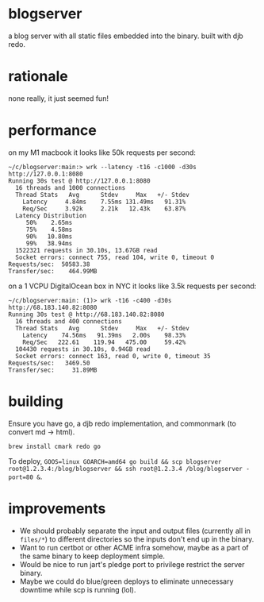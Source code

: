 # blogserver

a blog server with all static files embedded into the binary.
built with djb redo.

# rationale

none really, it just seemed fun!

# performance

on my M1 macbook it looks like 50k requests per second:

```
~/c/blogserver:main:> wrk --latency -t16 -c1000 -d30s http://127.0.0.1:8080
Running 30s test @ http://127.0.0.1:8080
  16 threads and 1000 connections
  Thread Stats   Avg      Stdev     Max   +/- Stdev
    Latency     4.84ms    7.55ms 131.49ms   91.31%
    Req/Sec     3.92k     2.21k   12.43k    63.87%
  Latency Distribution
     50%    2.65ms
     75%    4.58ms
     90%   10.80ms
     99%   38.94ms
  1522321 requests in 30.10s, 13.67GB read
  Socket errors: connect 755, read 104, write 0, timeout 0
Requests/sec:  50583.38
Transfer/sec:    464.99MB
```

on a 1 VCPU DigitalOcean box in NYC it looks like 3.5k requests per second:

```
~/c/blogserver:main: (1)> wrk -t16 -c400 -d30s http://68.183.140.82:8080
Running 30s test @ http://68.183.140.82:8080
  16 threads and 400 connections
  Thread Stats   Avg      Stdev     Max   +/- Stdev
    Latency    74.56ms   91.39ms   2.00s    98.33%
    Req/Sec   222.61    119.94   475.00     59.42%
  104430 requests in 30.10s, 0.94GB read
  Socket errors: connect 163, read 0, write 0, timeout 35
Requests/sec:   3469.50
Transfer/sec:     31.89MB
```

# building

Ensure you have go, a djb redo implementation, and commonmark (to convert md -> html).
```
brew install cmark redo go
```

To deploy, `GOOS=linux GOARCH=amd64 go build && scp blogserver root@1.2.3.4:/blog/blogserver && ssh root@1.2.3.4 /blog/blogserver -port=80 &`.

# improvements

* We should probably separate the input and output files (currently all in
`files/*`) to different directories so the inputs don't end up in the binary.
* Want to run certbot or other ACME infra somehow, maybe as a part of the same binary to keep deployment simple.
* Would be nice to run jart's pledge port to privilege restrict the server binary.
* Maybe we could do blue/green deploys to eliminate unnecessary downtime while scp is running (lol).

